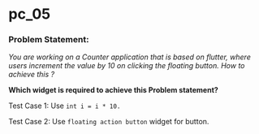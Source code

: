 # pc_05
### Problem Statement:

*You are working on a Counter application that is based on flutter, where users increment the value by 10 on clicking the floating button. How to achieve this ?*

**Which widget is required to achieve this Problem statement?**

 

Test Case 1: Use `int i = i * 10.`

Test Case 2: Use `floating action button` widget for button.